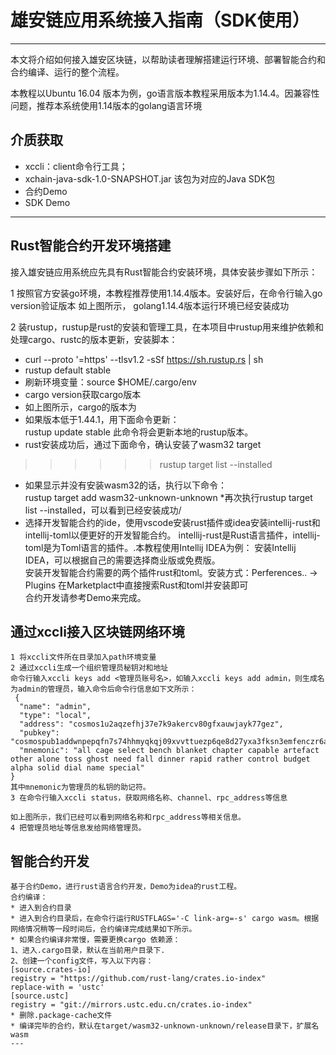 # 雄安链应用系统接入指南（SDK使用）
---
本文将介绍如何接入雄安区块链，以帮助读者理解搭建运行环境、部署智能合约和合约编译、运行的整个流程。

本教程以Ubuntu 16.04 版本为例，go语言版本教程采用版本为1.14.4。因兼容性问题，推荐本系统使用1.14版本的golang语言环境
## 介质获取
* xccli：client命令行工具；
* xchain-java-sdk-1.0-SNAPSHOT.jar  该包为对应的Java SDK包
* 合约Demo
* SDK Demo

---
## Rust智能合约开发环境搭建

接入雄安链应用系统应先具有Rust智能合约安装环境，具体安装步骤如下所示：

1 按照官方安装go环境，本教程推荐使用1.14.4版本。安装好后，在命令行输入go version验证版本
如上图所示， golang1.14.4版本运行环境已经安装成功

2 装rustup，rustup是rust的安装和管理工具，在本项目中rustup用来维护依赖和处理cargo、rustc的版本更新，安装脚本：
* curl --proto '=https' --tlsv1.2 -sSf https://sh.rustup.rs | sh
* rustup default stable
* 刷新环境变量：source $HOME/.cargo/env
* cargo version获取cargo版本   
* 如上图所示，cargo的版本为    
* 如果版本低于1.44.1，用下面命令更新：        
rustup update stable  此命令将会更新本地的rustup版本。  
* rust安装成功后，通过下面命令，确认安装了wasm32 target     
>>>>>>rustup target list --installed   

* 如果显示并没有安装wasm32的话，执行以下命令：        
  rustup target add wasm32-unknown-unknown
*再次执行rustup target list --installed，可以看到已经安装成功/ 
* 选择开发智能合约的ide，使用vscode安装rust插件或idea安装intellij-rust和intellij-toml以便更好的开发智能合约。 intellij-rust是Rust语言插件，intellij-toml是为Toml语言的插件。.本教程使用Intellij IDEA为例：
安装Intellij IDEA，可以根据自己的需要选择商业版或免费版。    
    安装开发智能合约需要的两个插件rust和toml。安装方式：Perferences.. -> Plugins 在Marketplact中直接搜索Rust和toml并安装即可    
    合约开发请参考Demo来完成。   

## 通过xccli接入区块链网络环境
```
1 将xccli文件所在目录加入path环境变量
2 通过xccli生成一个组织管理员秘钥对和地址
命令行输入xccli keys add <管理员账号名>，如输入xccli keys add admin，则生成名为admin的管理员，输入命令后命令行信息如下文所示：
 {
  "name": "admin",
  "type": "local",
  "address": "cosmos1u2aqzefhj37e7k9akercv80gfxauwjayk77gez",
  "pubkey": "cosmospub1addwnpepqfn7s74hhmyqkqj09xvvttuezp6qe8d27yxa3fksn3emfenczr6acmq2v59",
  "mnemonic": "all cage select bench blanket chapter capable artefact other alone toss ghost need fall dinner rapid rather control budget alpha solid dial name special"
}
其中mnemonic为管理员的私钥的助记符。
3 在命令行输入xccli status，获取网络名称、channel、rpc_address等信息

如上图所示，我们已经可以看到网络名称和rpc_address等相关信息。
4 把管理员地址等信息发给网络管理员。 
```
## 智能合约开发
```
基于合约Demo，进行rust语言合约开发，Demo为idea的rust工程。
合约编译：
* 进入到合约目录
* 进入到合约目录后，在命令行运行RUSTFLAGS='-C link-arg=-s' cargo wasm。根据网络情况稍等一段时间后，合约编译完成结果如下所示。 
* 如果合约编译非常慢，需要更换cargo 依赖源：
1、进入.cargo目录，默认在当前用户目录下.
2、创建一个config文件，写入以下内容：
[source.crates-io]
registry = "https://github.com/rust-lang/crates.io-index"
replace-with = 'ustc'
[source.ustc]
registry = "git://mirrors.ustc.edu.cn/crates.io-index"
* 删除.package-cache文件
* 编译完毕的合约，默认在target/wasm32-unknown-unknown/release目录下，扩展名wasm
---

```
